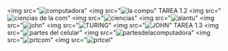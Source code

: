 <img src="![computadora](https://github.com/Belenmejia/informatica1/assets/142844432/64d19408-9ace-417f-99bf-e0fc0ca14a2e)"
<img src="![la compu](https://github.com/Belenmejia/informatica1/assets/142844432/a83ce94f-6691-41df-91d0-2ead95c14dd1)"
TAREA 1.2
<img src="![ciencias de la com](https://github.com/Belenmejia/informatica1/assets/142844432/a4e36c65-7bcf-4c09-8de9-cb391be9033b)"
<img src="![ciencias](https://github.com/Belenmejia/informatica1/assets/142844432/bbe936fe-bb43-4de0-8079-e24e6bbb79a8)"
<img src="![alantu](https://github.com/Belenmejia/informatica1/assets/142844432/ac2c034d-36f5-4a4a-88ed-47ad704d29f7)"
<img src="![john](https://github.com/Belenmejia/informatica1/assets/142844432/e79ded23-adc4-456a-a9f2-fb890b198490)"
<img src="![TURING](https://github.com/Belenmejia/informatica1/assets/142844432/f8f64c01-bc99-4d6d-a0a0-6b28ec21e769)"
<img src="![JOHN](https://github.com/Belenmejia/informatica1/assets/142844432/bd8d05e9-ec25-4358-acd6-8c6c2136cd54)"
TAREA 1.3
<img src="![partes del celular](https://github.com/Belenmejia/informatica1/assets/142844432/208ffb96-cfcc-45c6-a986-352c1d5e9627)"
<img src="![partesdelacomputadora](https://github.com/Belenmejia/informatica1/assets/142844432/077b81d1-d337-420f-ab8d-871e23b9a9fc)"
<img src="![prtcom](https://github.com/Belenmejia/informatica1/assets/142844432/0e91dfb8-e88f-47c5-92cc-86aa933891fe)"
<img src="![prtcel](https://github.com/Belenmejia/informatica1/assets/142844432/238fc0d5-0805-4db8-b739-68c6f2ba0fee)"
